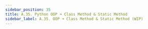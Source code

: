 ```yaml
---
sidebar_position: 35
title: A.35. Python OOP ➜ Class Method & Static Method
sidebar_label: A.35. OOP ➜ Class Method & Static Method (WIP)
---
```

